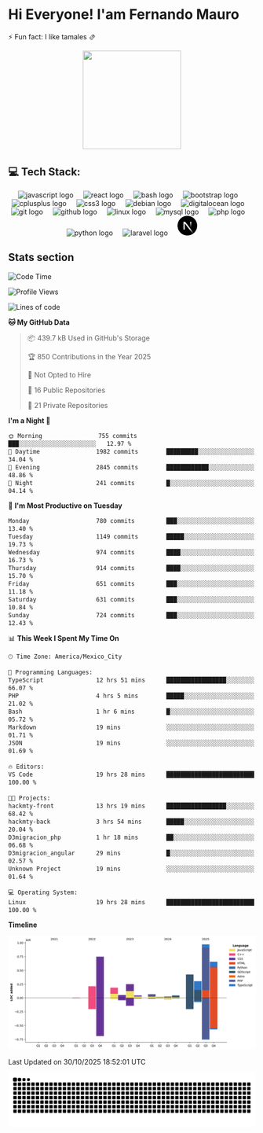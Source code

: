 <h1>Hi Everyone! I'am Fernando Mauro </h1>
<p>⚡ Fun fact: I like tamales 🫔</p>

<div align="center">
  <img height="200" width="200" src="https://c.tenor.com/D9bWSaEUuwoAAAAC/tenor.gif"  />
</div>

## 💻 Tech Stack:
<div align="center">
  <img src="https://cdn.jsdelivr.net/gh/devicons/devicon/icons/javascript/javascript-original.svg" height="40" width="40" alt="javascript logo"  />
  <img width="12" />
  <img src="https://cdn.jsdelivr.net/gh/devicons/devicon/icons/react/react-original.svg" height="40" width="40" alt="react logo"  />
  <img width="12" />
  <img src="https://cdn.jsdelivr.net/gh/devicons/devicon/icons/bash/bash-original.svg" height="40" width="40" alt="bash logo"  />
  <img width="12" />
  <img src="https://cdn.jsdelivr.net/gh/devicons/devicon/icons/bootstrap/bootstrap-original.svg" height="40" width="40" alt="bootstrap logo"  />
  <img width="12" />
  <img src="https://cdn.jsdelivr.net/gh/devicons/devicon/icons/cplusplus/cplusplus-original.svg" height="40" width="40" alt="cplusplus logo"  />
  <img width="12" />
  <img src="https://cdn.jsdelivr.net/gh/devicons/devicon/icons/css3/css3-original.svg" height="40" width="40" alt="css3 logo"  />
  <img width="12" />
  <img src="https://cdn.jsdelivr.net/gh/devicons/devicon/icons/debian/debian-original.svg" height="40" width="40" alt="debian logo"  />
  <img width="12" />
  <img src="https://cdn.jsdelivr.net/gh/devicons/devicon/icons/digitalocean/digitalocean-original.svg" height="40" width="40" alt="digitalocean logo"  />
  <img width="12" />
  <img src="https://cdn.jsdelivr.net/gh/devicons/devicon/icons/git/git-original.svg" height="40" width="40" alt="git logo"  />
  <img width="12" />
  <img src="https://cdn.jsdelivr.net/gh/devicons/devicon/icons/github/github-original.svg" height="40" width="40" alt="github logo"  />
  <img width="12" />
  <img src="https://cdn.jsdelivr.net/gh/devicons/devicon/icons/linux/linux-original.svg" height="40" width="40" alt="linux logo"  />
  <img width="12" />
  <img src="https://cdn.jsdelivr.net/gh/devicons/devicon/icons/mysql/mysql-original.svg" height="40" width="40" alt="mysql logo"  />
  <img width="12" />
  <img src="https://cdn.jsdelivr.net/gh/devicons/devicon/icons/php/php-original.svg" height="40" width="40" alt="php logo"  />
  <img width="12" />
  <img src="https://cdn.jsdelivr.net/gh/devicons/devicon/icons/python/python-original.svg" height="40" width="40" alt="python logo"  />
  <img width="12" />
  <img src="https://upload.wikimedia.org/wikipedia/commons/thumb/9/9a/Laravel.svg/50px-Laravel.svg.png" height="40" width="40" alt="laravel logo"  />
  <img width="12" />
  <img src="https://raw.githubusercontent.com/devicons/devicon/ca28c779441053191ff11710fe24a9e6c23690d6/icons/nextjs/nextjs-original.svg" height="40" width="40" alt="Next js logo"  />
</div>

## Stats section
<!--START_SECTION:waka-->
![Code Time](http://img.shields.io/badge/Code%20Time-1%2C556%20hrs%2059%20mins-blue)

![Profile Views](http://img.shields.io/badge/Profile%20Views-0-blue)

![Lines of code](https://img.shields.io/badge/From%20Hello%20World%20I%27ve%20Written-4.0%20million%20lines%20of%20code-blue)

**🐱 My GitHub Data** 

> 📦 439.7 kB Used in GitHub's Storage 
 > 
> 🏆 850 Contributions in the Year 2025
 > 
> 🚫 Not Opted to Hire
 > 
> 📜 16 Public Repositories 
 > 
> 🔑 21 Private Repositories 
 > 
**I'm a Night 🦉** 

```text
🌞 Morning                755 commits         ███░░░░░░░░░░░░░░░░░░░░░░   12.97 % 
🌆 Daytime                1982 commits        █████████░░░░░░░░░░░░░░░░   34.04 % 
🌃 Evening                2845 commits        ████████████░░░░░░░░░░░░░   48.86 % 
🌙 Night                  241 commits         █░░░░░░░░░░░░░░░░░░░░░░░░   04.14 % 
```
📅 **I'm Most Productive on Tuesday** 

```text
Monday                   780 commits         ███░░░░░░░░░░░░░░░░░░░░░░   13.40 % 
Tuesday                  1149 commits        █████░░░░░░░░░░░░░░░░░░░░   19.73 % 
Wednesday                974 commits         ████░░░░░░░░░░░░░░░░░░░░░   16.73 % 
Thursday                 914 commits         ████░░░░░░░░░░░░░░░░░░░░░   15.70 % 
Friday                   651 commits         ███░░░░░░░░░░░░░░░░░░░░░░   11.18 % 
Saturday                 631 commits         ███░░░░░░░░░░░░░░░░░░░░░░   10.84 % 
Sunday                   724 commits         ███░░░░░░░░░░░░░░░░░░░░░░   12.43 % 
```


📊 **This Week I Spent My Time On** 

```text
🕑︎ Time Zone: America/Mexico_City

💬 Programming Languages: 
TypeScript               12 hrs 51 mins      █████████████████░░░░░░░░   66.07 % 
PHP                      4 hrs 5 mins        █████░░░░░░░░░░░░░░░░░░░░   21.02 % 
Bash                     1 hr 6 mins         █░░░░░░░░░░░░░░░░░░░░░░░░   05.72 % 
Markdown                 19 mins             ░░░░░░░░░░░░░░░░░░░░░░░░░   01.71 % 
JSON                     19 mins             ░░░░░░░░░░░░░░░░░░░░░░░░░   01.69 % 

🔥 Editors: 
VS Code                  19 hrs 28 mins      █████████████████████████   100.00 % 

🐱‍💻 Projects: 
hackmty-front            13 hrs 19 mins      █████████████████░░░░░░░░   68.42 % 
hackmty-back             3 hrs 54 mins       █████░░░░░░░░░░░░░░░░░░░░   20.04 % 
D3migracion_php          1 hr 18 mins        ██░░░░░░░░░░░░░░░░░░░░░░░   06.68 % 
D3migracion_angular      29 mins             █░░░░░░░░░░░░░░░░░░░░░░░░   02.57 % 
Unknown Project          19 mins             ░░░░░░░░░░░░░░░░░░░░░░░░░   01.64 % 

💻 Operating System: 
Linux                    19 hrs 28 mins      █████████████████████████   100.00 % 
```

**Timeline**

![Lines of Code chart](https://raw.githubusercontent.com/Fernando-Mauro/Fernando-Mauro/master/assets/bar_graph.png)


 Last Updated on 30/10/2025 18:52:01 UTC
<!--END_SECTION:waka-->

<img src="https://raw.githubusercontent.com/fernando-mauro/fernando-mauro/output/snake.svg" alt="Snake animation" />
